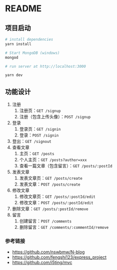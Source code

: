 # README

## 项目启动

```bash
# install dependencies
yarn install

# Start MongoDB (windows)
mongod

# run server at http://localhost:3000

yarn dev
```

## 功能设计

1. 注册
   1. 注册页：`GET /signup`
   2. 注册（包含上传头像）：`POST /signup`
2. 登录
   1. 登录页：`GET /signin`
   2. 登录：`POST /signin`
3. 登出：`GET /signout`
4. 查看文章
   1. 主页：`GET /posts`
   2. 个人主页：`GET /posts?author=xxx`
   3. 查看一篇文章（包含留言）：`GET /posts/:postId`
5. 发表文章
   1. 发表文章页：`GET /posts/create`
   2. 发表文章：`POST /posts/create`
6. 修改文章
   1. 修改文章页：`GET /posts/:postId/edit`
   2. 修改文章：`POST /posts/:postId/edit`
7. 删除文章：`GET /posts/:postId/remove`
8. 留言
   1. 创建留言：`POST /comments`
   2. 删除留言：`GET /comments/:commentId/remove`

### 参考链接

- https://github.com/nswbmw/N-blog
- https://github.com/fengshi123/express_project
- https://github.com/i5ting/mvc
